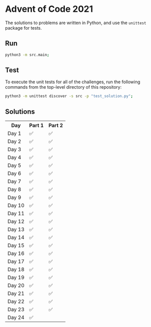 # Advent of Code 2021

The solutions to problems are written in Python, and use the `unittest` package for tests.


## Run

```sh
python3 -m src.main;
```


## Test

To execute the unit tests for all of the challenges, run the following commands from the top-level directory of this repository:

```sh
python3 -m unittest discover -s src -p "test_solution.py";
```


## Solutions

<table>
<tr>
<th>Day</th>
<th>Part 1</th>
<th>Part 2</th>
</tr>
<tr>
<td>Day 1</td>
<td>✅ </td>
<td>✅</td>
</tr>
<tr>
<td>Day 2</td>
<td>✅</td>
<td>✅</td>
</tr>
<tr>
<td>Day 3</td>
<td>✅</td>
<td>✅</td>
</tr>
<tr>
<td>Day 4</td>
<td>✅</td>
<td>✅</td>
</tr>
<tr>
<td>Day 5</td>
<td>✅</td>
<td>✅</td>
</tr>
<tr>
<td>Day 6</td>
<td>✅</td>
<td>✅</td>
</tr>
<tr>
<td>Day 7</td>
<td>✅</td>
<td>✅</td>
</tr>
<tr>
<td>Day 8</td>
<td>✅</td>
<td>✅</td>
</tr>
<tr>
<td>Day 9</td>
<td>✅</td>
<td>✅</td>
</tr>
<tr>
<td>Day 10</td>
<td>✅</td>
<td>✅</td>
</tr>
<tr>
<td>Day 11</td>
<td>✅</td>
<td>✅</td>
</tr>
<tr>
<td>Day 12</td>
<td>✅</td>
<td>✅</td>
</tr>
<tr>
<td>Day 13</td>
<td>✅</td>
<td>✅</td>
</tr>
<tr>
<td>Day 14</td>
<td>✅</td>
<td>✅</td>
</tr>
<tr>
<td>Day 15</td>
<td>✅</td>
<td>✅</td>
</tr>
<tr>
<td>Day 16</td>
<td>✅</td>
<td>✅</td>
</tr>
<tr>
<td>Day 17</td>
<td>✅</td>
<td>✅</td>
</tr>
<tr>
<td>Day 18</td>
<td>✅</td>
<td>✅</td>
</tr>
<tr>
<td>Day 19</td>
<td>✅</td>
<td>✅</td>
</tr>
<tr>
<td>Day 20</td>
<td>✅</td>
<td>✅</td>
</tr>
<tr>
<td>Day 21</td>
<td>✅</td>
<td>✅</td>
</tr>
<tr>
<td>Day 22</td>
<td>✅</td>
<td>✅</td>
</tr>
<tr>
<td>Day 23</td>
<td>✅</td>
<td>✅</td>
</tr>
<tr>
<td>Day 24</td>
<td>✅</td>
<td></td>
</tr>
</table>
